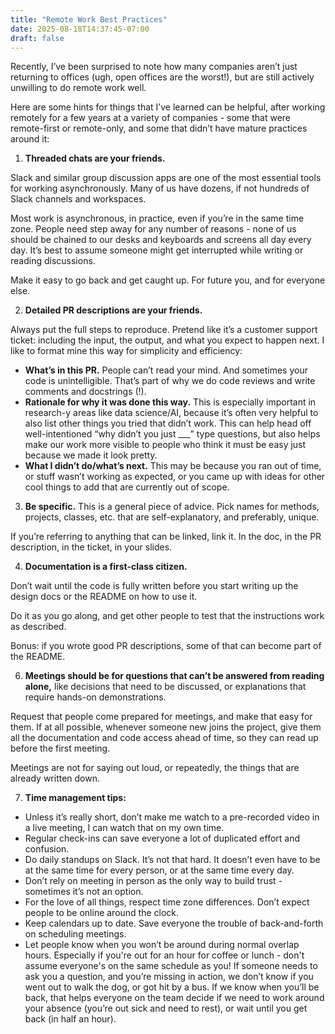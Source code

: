 ```yaml
---
title: "Remote Work Best Practices"
date: 2025-08-18T14:37:45-07:00
draft: false
---
```

Recently, I’ve been surprised to note how many companies aren’t just returning 
to offices (ugh, open offices are the worst!), 
but are still actively unwilling to do remote work well. 

Here are some hints for things that I’ve learned can be helpful, 
after working remotely for a few years at a variety of companies - 
some that were remote-first or remote-only, 
and some that didn’t have mature practices around it:

1. **Threaded chats are your friends.** 

Slack and similar group discussion apps are one of the most essential tools 
for working asynchronously. Many of us have dozens, if not hundreds of 
Slack channels and workspaces. 

Most work is asynchronous, in practice, 
even if you’re in the same time zone. People need step away for any number 
of reasons - none of us should be chained to our desks and keyboards and 
screens all day every day. It’s best to assume someone might get interrupted 
while writing or reading discussions. 

Make it easy to go back and get caught up.
For future you, and for everyone else. 

2. **Detailed PR descriptions are your friends.** 

Always put the full steps to reproduce. Pretend like it’s a customer support 
ticket: including the input, the output, and what you expect to happen next. 
I like to format mine this way for simplicity and efficiency:

- **What’s in this PR.** People can’t read your mind. And sometimes your code is unintelligible. That’s part of why we do code reviews and write comments and docstrings (!). 
- **Rationale for why it was done this way.** This is especially important in 
research-y areas like data science/AI, because it’s often very helpful to also 
list other things you tried that didn’t work. This can help head off 
well-intentioned “why didn’t you just ___” type questions, 
but also helps make our work more visible to people who think it must 
be easy just because we made it look pretty. 
- **What I didn’t do/what’s next.** This may be because you ran out of time, 
or stuff wasn’t working as expected, or you came up with ideas for other 
cool things to add that are currently out of scope. 

3. **Be specific.** This is a general piece of advice. 
Pick names for methods, projects, classes, etc. that are self-explanatory, 
and preferably, unique. 

If you’re referring to anything that can be linked, link it. 
In the doc, in the PR description, in the ticket, in your slides. 

4. **Documentation is a first-class citizen.** 

Don’t wait until the code is fully written before you start writing up 
the design docs or the README on how to use it. 

Do it as you go along, and get other people to test that the 
instructions work as described. 

Bonus: if you wrote good PR descriptions, 
some of that can become part of the README. 

6. **Meetings should be for questions that can’t be answered from reading alone,** 
like decisions that need to be discussed, or explanations 
that require hands-on demonstrations. 

Request that people come prepared for meetings, and make that easy for them. 
If at all possible, whenever someone new joins the project, 
give them all the documentation and code access ahead of time, 
so they can read up before the first meeting.

Meetings are not for saying out loud, 
or repeatedly, the things that are already written down. 

7. **Time management tips:**
- Unless it’s really short, don’t make me watch to a pre-recorded video 
in a live meeting, I can watch that on my own time.
- Regular check-ins can save everyone a lot of duplicated effort and confusion. 
- Do daily standups on Slack. It’s not that hard. 
It doesn’t even have to be at the same time for every person, or at the same
time every day. 
- Don’t rely on meeting in person as the only way to build trust - sometimes it’s not an option.
- For the love of all things, respect time zone differences. Don’t expect people to be online around the clock.  
- Keep calendars up to date. Save everyone the trouble of back-and-forth on scheduling meetings. 
- Let people know when you won’t be around during normal overlap hours. Especially if
you're out for an hour for coffee or lunch - don't assume everyone's on the same
schedule as you!
If someone needs to ask you a question, and you’re missing in action, 
we don’t know if you went out to walk the dog, or got hit by a bus. 
If we know when you’ll be back, that helps everyone on the team decide 
if we need to work around your absence (you’re out sick and need to rest), 
or wait until you get back (in half an hour). 



